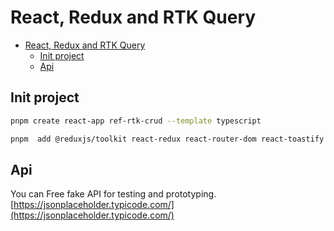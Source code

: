# React, Redux and RTK Query

- [React, Redux and RTK Query](#react-redux-and-rtk-query)
  - [Init project](#init-project)
  - [Api](#api)

## Init project

```sh
pnpm create react-app ref-rtk-crud --template typescript

pnpm  add @reduxjs/toolkit react-redux react-router-dom react-toastify
```

## Api

You can Free fake API for testing and prototyping.
[https://jsonplaceholder.typicode.com/](https://jsonplaceholder.typicode.com/)
